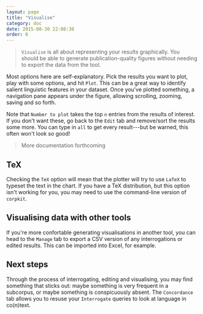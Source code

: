 ```yaml
---
layout: page
title: "Visualise"
category: doc
date: 2015-08-30 22:08:38
order: 6
---
```


> `Visualise` is all about representing your results graphically. You should be able to generate publication-quality figures without needing to export the data from the tool.

Most options here are self-explanatory. Pick the results you want to plot, play with some options, and hit `Plot`. This can be a great way to identify salient linguistic features in your dataset. Once you've plotted something, a navigation pane appears under the figure, allowing scrolling, zooming, saving and so forth.

Note that `Number to plot` takes the top `n` entries from the results of interest. If you don't want these, go back to the `Edit` tab and remove/sort the results some more. You can type in `all` to get every result---but be warned, this often won't look so good!

> More documentation forthcoming

## TeX 

Checking the `TeX` option will mean that the plotter will try to use `LaTeX` to typeset the text in the chart. If you have a TeX distribution, but this option isn't working for you, you may need to use the command-line version of `corpkit`.

## Visualising data with other tools

If you're more confortable generating visualisations in another tool, you can head to the `Manage` tab to export a CSV version of any interrogations or edited results. This can be imported into Excel, for example.

## Next steps

Through the process of interrogating, editing and visualising, you may find something that sticks out: maybe something is very frequent in a subcorpus, or maybe something is conspicuously absent. The `Concordance` tab allows you to resuse your `Interrogate` queries to look at language in co(n)text.
